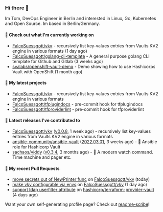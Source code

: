 ### Hi there 👋

Im Tom, DevOps Engineer in Berlin and interested in Linux, Go, Kubernetes and Open Source.
Im based in Berlin/Germany.

#### 👷 Check out what I'm currently working on

- [FalcoSuessgott/vkv](https://github.com/FalcoSuessgott/vkv) - recursively list key-values entries from Vaults KV2 engine in various formats (1 day ago)
- [FalcoSuessgott/golang-cli-template](https://github.com/FalcoSuessgott/golang-cli-template) - A general purpose golang CLI  template for Github and Gitlab (3 weeks ago)
- [svalabs/openshift-vault-demo](https://github.com/svalabs/openshift-vault-demo) - Demo showing how to use Hashicorps Vault with OpenShift (1 month ago)

#### 🌱 My latest projects

- [FalcoSuessgott/vkv](https://github.com/FalcoSuessgott/vkv) - recursively list key-values entries from Vaults KV2 engine in various formats
- [FalcoSuessgott/tfplugindocs](https://github.com/FalcoSuessgott/tfplugindocs) - pre-commit hook for tfplugindocs
- [FalcoSuessgott/tfproviderlint](https://github.com/FalcoSuessgott/tfproviderlint) - pre-commit hook for tfproviderlint

#### 🔭 Latest releases I've contributed to

- [FalcoSuessgott/vkv](https://github.com/FalcoSuessgott/vkv) ([v0.0.8](https://github.com/FalcoSuessgott/vkv/releases/tag/v0.0.8), 1 week ago) - recursively list key-values entries from Vaults KV2 engine in various formats
- [ansible-community/ansible-vault](https://github.com/ansible-community/ansible-vault) ([2022.03.01](https://github.com/ansible-community/ansible-vault/releases/tag/2022.03.01), 3 weeks ago) - :key: Ansible role for Hashicorp Vault
- [sachaos/viddy](https://github.com/sachaos/viddy) ([v0.3.4](https://github.com/sachaos/viddy/releases/tag/v0.3.4), 3 months ago) - 👀 A modern watch command. Time machine and pager etc.

#### 🔨 My recent Pull Requests

- [move secrets out of NewPrinter func](https://github.com/FalcoSuessgott/vkv/pull/45) on [FalcoSuessgott/vkv](https://github.com/FalcoSuessgott/vkv) (today)
- [make vkv configurable via envs](https://github.com/FalcoSuessgott/vkv/pull/43) on [FalcoSuessgott/vkv](https://github.com/FalcoSuessgott/vkv) (1 day ago)
- [support ldap userfilter attribute](https://github.com/hashicorp/terraform-provider-vault/pull/1378) on [hashicorp/terraform-provider-vault](https://github.com/hashicorp/terraform-provider-vault) (4 days ago)

Want your own self-generating profile page? Check out [readme-scribe](https://github.com/muesli/readme-scribe)!